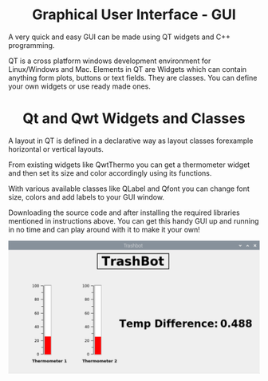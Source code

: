 <h1 align="center"> Graphical User Interface - GUI </h1>

A very quick and easy GUI can be made using QT widgets and C++ programming.

QT is a cross platform windows development environment for Linux/Windows
and Mac.
Elements in QT are Widgets which can contain anything form plots,
buttons or text fields. They are classes. You can define your own widgets or
use ready made ones.

<h1 align="center">Qt and Qwt Widgets and Classes</h1>
A layout in QT is defined in a declarative way as layout classes forexample horizontal or vertical layouts.

From existing widgets like QwtThermo you can get a thermometer widget and then set its size and color accordingly using its functions.

With various available classes like QLabel and Qfont you can change font size, colors and add labels to your GUI window.

Downloading the source code and after installing the required libraries mentioned in instructions above. You can get this handy GUI up and running in no time and can play around with  it to make it your own!

<p align="center">
<img src="../images/Trashbot_screenshot.png" alt="gui">
</p>
